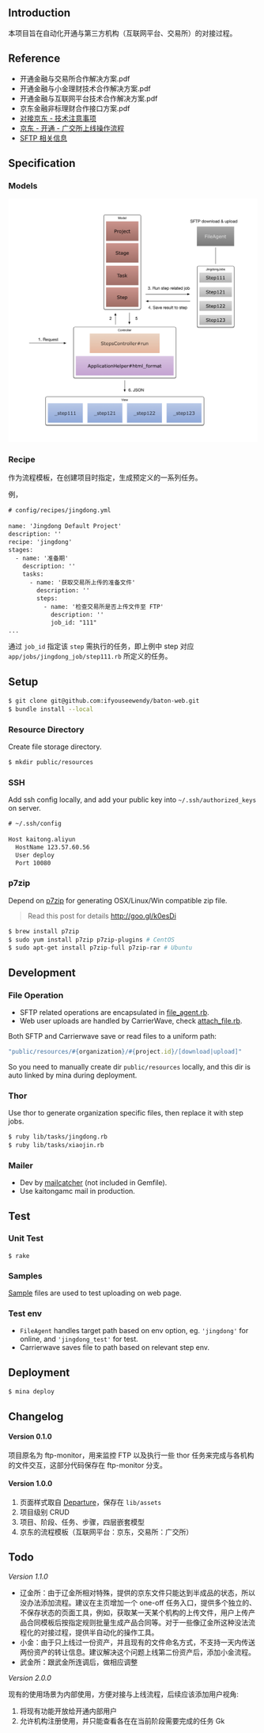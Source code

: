 ## Introduction

本项目旨在自动化开通与第三方机构（互联网平台、交易所）的对接过程。

## Reference

+ 开通金融与交易所合作解决方案.pdf
+ 开通金融与小金理财技术合作解决方案.pdf
+ 开通金融与互联网平台技术合作解决方案.pdf
+ 京东金融非标理财合作接口方案.pdf
+ [对接京东 - 技术注意事项](https://quip.com/WLduAlYbiBPH)
+ [京东 - 开通 - 广交所上线操作流程](https://quip.com/ClscABmJ9SGn)
+ [SFTP 相关信息](https://quip.com/FjxaAkaag8LR)

## Specification

### Models

![structure.v1](doc/structure.v1.png)

### Recipe

作为流程模板，在创建项目时指定，生成预定义的一系列任务。

例，

```
# config/recipes/jingdong.yml

name: 'Jingdong Default Project'
description: ''
recipe: 'jingdong'
stages:
  - name: '准备期'
    description: ''
    tasks:
      - name: '获取交易所上传的准备文件'
        description: ''
        steps:
          - name: '检查交易所是否上传文件至 FTP'
            description: ''
            job_id: "111"
...
```

通过 `job_id` 指定该 `step` 需执行的任务，即上例中 step 对应 `app/jobs/jingdong_job/step111.rb` 所定义的任务。

## Setup

```sh
$ git clone git@github.com:ifyouseewendy/baton-web.git
$ bundle install --local
```

### Resource Directory

Create file storage directory.

```sh
$ mkdir public/resources
```

### SSH

Add ssh config locally, and add your public key into `~/.ssh/authorized_keys` on server.

```
# ~/.ssh/config

Host kaitong.aliyun
  HostName 123.57.60.56
  User deploy
  Port 10080
```

### p7zip

Depend on [p7zip](https://wiki.archlinux.org/index.php/P7zip) for generating OSX/Linux/Win compatible zip file.

> Read this post for details http://goo.gl/k0esDi

```sh
$ brew install p7zip
$ sudo yum install p7zip p7zip-plugins # CentOS
$ sudo apt-get install p7zip-full p7zip-rar # Ubuntu
```

## Development

### File Operation

+ SFTP related operations are encapsulated in [file_agent.rb](/app/jobs/file_agent.rb).
+ Web user uploads are handled by CarrierWave, check [attach_file.rb](app/models/attach_file.rb).

Both SFTP and Carrierwave save or read files to a uniform path:

```ruby
"public/resources/#{organization}/#{project.id}/[download|upload]"
```

So you need to manually create dir `public/resources` locally, and this dir is auto linked by mina during deployment.

### Thor

Use thor to generate organization specific files, then replace it with step jobs.

```sh
$ ruby lib/tasks/jingdong.rb
$ ruby lib/tasks/xiaojin.rb
```

### Mailer

+ Dev by [mailcatcher](http://mailcatcher.me/) (not included in Gemfile).
+ Use kaitongamc mail in production.


## Test

### Unit Test

```
$ rake
```

### Samples

[Sample](samples/) files are used to test uploading on web page.

### Test env

+ `FileAgent` handles target path based on env option, eg. `'jingdong'` for online, and `'jingdong_test'` for test.
+ Carrierwave saves file to path based on relevant step env.

## Deployment

```sh
$ mina deploy
```


## Changelog

#### Version 0.1.0

项目原名为 ftp-monitor，用来监控 FTP 以及执行一些 thor 任务来完成与各机构的文件交互，这部分代码保存在 ftp-monitor 分支。

#### Version 1.0.0

1. 页面样式取自 [Departure](https://tryblocks.com/departure/index.html)，保存在 `lib/assets`
1. 项目级别 CRUD
2. 项目、阶段、任务、步骤，四层嵌套模型
3. 京东的流程模板（互联网平台：京东，交易所：广交所）

## Todo

*Version 1.1.0*

+ 辽金所：由于辽金所相对特殊，提供的京东文件只能达到半成品的状态，所以没办法添加流程。建议在主页增加一个 one-off 任务入口，提供多个独立的、不保存状态的页面工具，例如，获取某一天某个机构的上传文件，用户上传产品合同模板后按指定规则批量生成产品合同等。对于一些像辽金所这种没法流程化的对接过程，提供半自动化的操作工具。
+ 小金：由于只上线过一份资产，并且现有的文件命名方式，不支持一天内传送两份资产的转让信息。建议解决这个问题上线第二份资产后，添加小金流程。
+ 武金所：跟武金所连调后，做相应调整

*Version 2.0.0*

现有的使用场景为内部使用，方便对接与上线流程，后续应该添加用户视角:

1. 将现有功能开放给开通内部用户
2. 允许机构注册使用，并只能查看各在在当前阶段需要完成的任务
Gk
